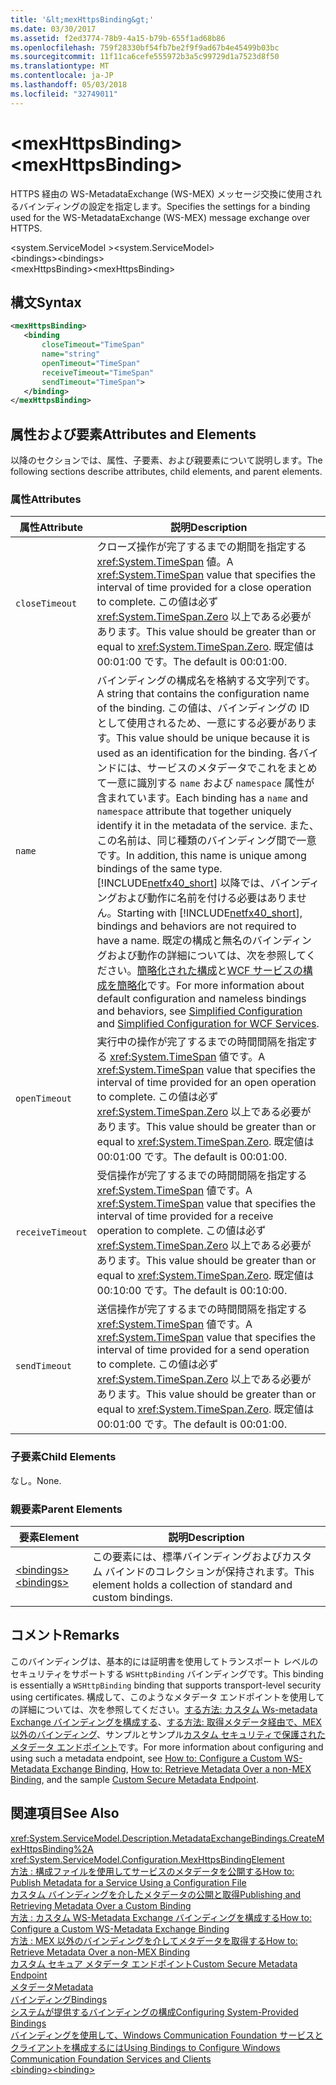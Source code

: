 ```yaml
---
title: '&lt;mexHttpsBinding&gt;'
ms.date: 03/30/2017
ms.assetid: f2ed3774-78b9-4a15-b79b-655f1ad68b86
ms.openlocfilehash: 759f28330bf54fb7be2f9f9ad67b4e45499b03bc
ms.sourcegitcommit: 11f11ca6cefe555972b3a5c99729d1a7523d8f50
ms.translationtype: MT
ms.contentlocale: ja-JP
ms.lasthandoff: 05/03/2018
ms.locfileid: "32749011"
---
```

# <a name="ltmexhttpsbindinggt"></a><span data-ttu-id="39eef-102">&lt;mexHttpsBinding&gt;</span><span class="sxs-lookup"><span data-stu-id="39eef-102">&lt;mexHttpsBinding&gt;</span></span>
<span data-ttu-id="39eef-103">HTTPS 経由の WS-MetadataExchange (WS-MEX) メッセージ交換に使用されるバインディングの設定を指定します。</span><span class="sxs-lookup"><span data-stu-id="39eef-103">Specifies the settings for a binding used for the WS-MetadataExchange (WS-MEX) message exchange over HTTPS.</span></span>  
  
 <span data-ttu-id="39eef-104">\<system.ServiceModel ></span><span class="sxs-lookup"><span data-stu-id="39eef-104">\<system.ServiceModel></span></span>  
<span data-ttu-id="39eef-105">\<bindings></span><span class="sxs-lookup"><span data-stu-id="39eef-105">\<bindings></span></span>  
<span data-ttu-id="39eef-106">\<mexHttpsBinding></span><span class="sxs-lookup"><span data-stu-id="39eef-106">\<mexHttpsBinding></span></span>  
  
## <a name="syntax"></a><span data-ttu-id="39eef-107">構文</span><span class="sxs-lookup"><span data-stu-id="39eef-107">Syntax</span></span>  
  
```xml  
<mexHttpsBinding>  
   <binding   
       closeTimeout="TimeSpan"   
       name="string"   
       openTimeout="TimeSpan"   
       receiveTimeout="TimeSpan"  
       sendTimeout="TimeSpan">  
   </binding>  
</mexHttpsBinding>  
```  
  
## <a name="attributes-and-elements"></a><span data-ttu-id="39eef-108">属性および要素</span><span class="sxs-lookup"><span data-stu-id="39eef-108">Attributes and Elements</span></span>  
 <span data-ttu-id="39eef-109">以降のセクションでは、属性、子要素、および親要素について説明します。</span><span class="sxs-lookup"><span data-stu-id="39eef-109">The following sections describe attributes, child elements, and parent elements.</span></span>  
  
### <a name="attributes"></a><span data-ttu-id="39eef-110">属性</span><span class="sxs-lookup"><span data-stu-id="39eef-110">Attributes</span></span>  
  
|<span data-ttu-id="39eef-111">属性</span><span class="sxs-lookup"><span data-stu-id="39eef-111">Attribute</span></span>|<span data-ttu-id="39eef-112">説明</span><span class="sxs-lookup"><span data-stu-id="39eef-112">Description</span></span>|  
|---------------|-----------------|  
|`closeTimeout`|<span data-ttu-id="39eef-113">クローズ操作が完了するまでの期間を指定する <xref:System.TimeSpan> 値。</span><span class="sxs-lookup"><span data-stu-id="39eef-113">A <xref:System.TimeSpan> value that specifies the interval of time provided for a close operation to complete.</span></span> <span data-ttu-id="39eef-114">この値は必ず <xref:System.TimeSpan.Zero> 以上である必要があります。</span><span class="sxs-lookup"><span data-stu-id="39eef-114">This value should be greater than or equal to <xref:System.TimeSpan.Zero>.</span></span> <span data-ttu-id="39eef-115">既定値は 00:01:00 です。</span><span class="sxs-lookup"><span data-stu-id="39eef-115">The default is 00:01:00.</span></span>|  
|`name`|<span data-ttu-id="39eef-116">バインディングの構成名を格納する文字列です。</span><span class="sxs-lookup"><span data-stu-id="39eef-116">A string that contains the configuration name of the binding.</span></span> <span data-ttu-id="39eef-117">この値は、バインディングの ID として使用されるため、一意にする必要があります。</span><span class="sxs-lookup"><span data-stu-id="39eef-117">This value should be unique because it is used as an identification for the binding.</span></span> <span data-ttu-id="39eef-118">各バインドには、サービスのメタデータでこれをまとめて一意に識別する `name` および `namespace` 属性が含まれています。</span><span class="sxs-lookup"><span data-stu-id="39eef-118">Each binding has a `name` and `namespace` attribute that together uniquely identify it in the metadata of the service.</span></span> <span data-ttu-id="39eef-119">また、この名前は、同じ種類のバインディング間で一意です。</span><span class="sxs-lookup"><span data-stu-id="39eef-119">In addition, this name is unique among bindings of the same type.</span></span> <span data-ttu-id="39eef-120">[!INCLUDE[netfx40_short](../../../../../includes/netfx40-short-md.md)] 以降では、バインディングおよび動作に名前を付ける必要はありません。</span><span class="sxs-lookup"><span data-stu-id="39eef-120">Starting with [!INCLUDE[netfx40_short](../../../../../includes/netfx40-short-md.md)], bindings and behaviors are not required to have a name.</span></span> <span data-ttu-id="39eef-121">既定の構成と無名のバインディングおよび動作の詳細については、次を参照してください。[簡略化された構成](../../../../../docs/framework/wcf/simplified-configuration.md)と[WCF サービスの構成を簡略化](../../../../../docs/framework/wcf/samples/simplified-configuration-for-wcf-services.md)です。</span><span class="sxs-lookup"><span data-stu-id="39eef-121">For more information about default configuration and nameless bindings and behaviors, see [Simplified Configuration](../../../../../docs/framework/wcf/simplified-configuration.md) and [Simplified Configuration for WCF Services](../../../../../docs/framework/wcf/samples/simplified-configuration-for-wcf-services.md).</span></span>|  
|`openTimeout`|<span data-ttu-id="39eef-122">実行中の操作が完了するまでの時間間隔を指定する <xref:System.TimeSpan> 値です。</span><span class="sxs-lookup"><span data-stu-id="39eef-122">A <xref:System.TimeSpan> value that specifies the interval of time provided for an open operation to complete.</span></span> <span data-ttu-id="39eef-123">この値は必ず <xref:System.TimeSpan.Zero> 以上である必要があります。</span><span class="sxs-lookup"><span data-stu-id="39eef-123">This value should be greater than or equal to <xref:System.TimeSpan.Zero>.</span></span> <span data-ttu-id="39eef-124">既定値は 00:01:00 です。</span><span class="sxs-lookup"><span data-stu-id="39eef-124">The default is 00:01:00.</span></span>|  
|`receiveTimeout`|<span data-ttu-id="39eef-125">受信操作が完了するまでの時間間隔を指定する <xref:System.TimeSpan> 値です。</span><span class="sxs-lookup"><span data-stu-id="39eef-125">A <xref:System.TimeSpan> value that specifies the interval of time provided for a receive operation to complete.</span></span> <span data-ttu-id="39eef-126">この値は必ず <xref:System.TimeSpan.Zero> 以上である必要があります。</span><span class="sxs-lookup"><span data-stu-id="39eef-126">This value should be greater than or equal to <xref:System.TimeSpan.Zero>.</span></span> <span data-ttu-id="39eef-127">既定値は 00:10:00 です。</span><span class="sxs-lookup"><span data-stu-id="39eef-127">The default is 00:10:00.</span></span>|  
|`sendTimeout`|<span data-ttu-id="39eef-128">送信操作が完了するまでの時間間隔を指定する <xref:System.TimeSpan> 値です。</span><span class="sxs-lookup"><span data-stu-id="39eef-128">A <xref:System.TimeSpan> value that specifies the interval of time provided for a send operation to complete.</span></span> <span data-ttu-id="39eef-129">この値は必ず <xref:System.TimeSpan.Zero> 以上である必要があります。</span><span class="sxs-lookup"><span data-stu-id="39eef-129">This value should be greater than or equal to <xref:System.TimeSpan.Zero>.</span></span> <span data-ttu-id="39eef-130">既定値は 00:01:00 です。</span><span class="sxs-lookup"><span data-stu-id="39eef-130">The default is 00:01:00.</span></span>|  
  
### <a name="child-elements"></a><span data-ttu-id="39eef-131">子要素</span><span class="sxs-lookup"><span data-stu-id="39eef-131">Child Elements</span></span>  
 <span data-ttu-id="39eef-132">なし。</span><span class="sxs-lookup"><span data-stu-id="39eef-132">None.</span></span>  
  
### <a name="parent-elements"></a><span data-ttu-id="39eef-133">親要素</span><span class="sxs-lookup"><span data-stu-id="39eef-133">Parent Elements</span></span>  
  
|<span data-ttu-id="39eef-134">要素</span><span class="sxs-lookup"><span data-stu-id="39eef-134">Element</span></span>|<span data-ttu-id="39eef-135">説明</span><span class="sxs-lookup"><span data-stu-id="39eef-135">Description</span></span>|  
|-------------|-----------------|  
|[<span data-ttu-id="39eef-136">\<bindings></span><span class="sxs-lookup"><span data-stu-id="39eef-136">\<bindings></span></span>](../../../../../docs/framework/configure-apps/file-schema/wcf/bindings.md)|<span data-ttu-id="39eef-137">この要素には、標準バインディングおよびカスタム バインドのコレクションが保持されます。</span><span class="sxs-lookup"><span data-stu-id="39eef-137">This element holds a collection of standard and custom bindings.</span></span>|  
  
## <a name="remarks"></a><span data-ttu-id="39eef-138">コメント</span><span class="sxs-lookup"><span data-stu-id="39eef-138">Remarks</span></span>  
 <span data-ttu-id="39eef-139">このバインディングは、基本的には証明書を使用してトランスポート レベルのセキュリティをサポートする `WSHttpBinding` バインディングです。</span><span class="sxs-lookup"><span data-stu-id="39eef-139">This binding is essentially a `WSHttpBinding` binding that supports transport-level security using certificates.</span></span> <span data-ttu-id="39eef-140">構成して、このようなメタデータ エンドポイントを使用しての詳細については、次を参照してください。[する方法: カスタム Ws-metadata Exchange バインディングを構成する](../../../../../docs/framework/wcf/extending/how-to-configure-a-custom-ws-metadata-exchange-binding.md)、[する方法: 取得メタデータ経由で、MEX 以外のバインディング](../../../../../docs/framework/wcf/extending/how-to-retrieve-metadata-over-a-non-mex-binding.md)、サンプルとサンプル[カスタム セキュリティで保護されたメタデータ エンドポイント](../../../../../docs/framework/wcf/samples/custom-secure-metadata-endpoint.md)です。</span><span class="sxs-lookup"><span data-stu-id="39eef-140">For more information about configuring and using such a metadata endpoint, see [How to: Configure a Custom WS-Metadata Exchange Binding](../../../../../docs/framework/wcf/extending/how-to-configure-a-custom-ws-metadata-exchange-binding.md), [How to: Retrieve Metadata Over a non-MEX Binding](../../../../../docs/framework/wcf/extending/how-to-retrieve-metadata-over-a-non-mex-binding.md), and the sample [Custom Secure Metadata Endpoint](../../../../../docs/framework/wcf/samples/custom-secure-metadata-endpoint.md).</span></span>  
  
## <a name="see-also"></a><span data-ttu-id="39eef-141">関連項目</span><span class="sxs-lookup"><span data-stu-id="39eef-141">See Also</span></span>  
 <xref:System.ServiceModel.Description.MetadataExchangeBindings.CreateMexHttpsBinding%2A>  
 <xref:System.ServiceModel.Configuration.MexHttpsBindingElement>  
 [<span data-ttu-id="39eef-142">方法 : 構成ファイルを使用してサービスのメタデータを公開する</span><span class="sxs-lookup"><span data-stu-id="39eef-142">How to: Publish Metadata for a Service Using a Configuration File</span></span>](../../../../../docs/framework/wcf/feature-details/how-to-publish-metadata-for-a-service-using-a-configuration-file.md)  
 [<span data-ttu-id="39eef-143">カスタム バインディングを介したメタデータの公開と取得</span><span class="sxs-lookup"><span data-stu-id="39eef-143">Publishing and Retrieving Metadata Over a Custom Binding</span></span>](../../../../../docs/framework/wcf/extending/publishing-and-retrieving-metadata-over-a-custom-binding.md)  
 [<span data-ttu-id="39eef-144">方法 : カスタム WS-Metadata Exchange バインディングを構成する</span><span class="sxs-lookup"><span data-stu-id="39eef-144">How to: Configure a Custom WS-Metadata Exchange Binding</span></span>](../../../../../docs/framework/wcf/extending/how-to-configure-a-custom-ws-metadata-exchange-binding.md)  
 [<span data-ttu-id="39eef-145">方法 : MEX 以外のバインディングを介してメタデータを取得する</span><span class="sxs-lookup"><span data-stu-id="39eef-145">How to: Retrieve Metadata Over a non-MEX Binding</span></span>](../../../../../docs/framework/wcf/extending/how-to-retrieve-metadata-over-a-non-mex-binding.md)  
 [<span data-ttu-id="39eef-146">カスタム セキュア メタデータ エンドポイント</span><span class="sxs-lookup"><span data-stu-id="39eef-146">Custom Secure Metadata Endpoint</span></span>](../../../../../docs/framework/wcf/samples/custom-secure-metadata-endpoint.md)  
 [<span data-ttu-id="39eef-147">メタデータ</span><span class="sxs-lookup"><span data-stu-id="39eef-147">Metadata</span></span>](../../../../../docs/framework/wcf/feature-details/metadata.md)  
 [<span data-ttu-id="39eef-148">バインディング</span><span class="sxs-lookup"><span data-stu-id="39eef-148">Bindings</span></span>](../../../../../docs/framework/wcf/bindings.md)  
 [<span data-ttu-id="39eef-149">システムが提供するバインディングの構成</span><span class="sxs-lookup"><span data-stu-id="39eef-149">Configuring System-Provided Bindings</span></span>](../../../../../docs/framework/wcf/feature-details/configuring-system-provided-bindings.md)  
 [<span data-ttu-id="39eef-150">バインディングを使用して、Windows Communication Foundation サービスとクライアントを構成するには</span><span class="sxs-lookup"><span data-stu-id="39eef-150">Using Bindings to Configure Windows Communication Foundation Services and Clients</span></span>](http://msdn.microsoft.com/library/bd8b277b-932f-472f-a42a-b02bb5257dfb)  
 [<span data-ttu-id="39eef-151">\<binding></span><span class="sxs-lookup"><span data-stu-id="39eef-151">\<binding></span></span>](../../../../../docs/framework/misc/binding.md)
